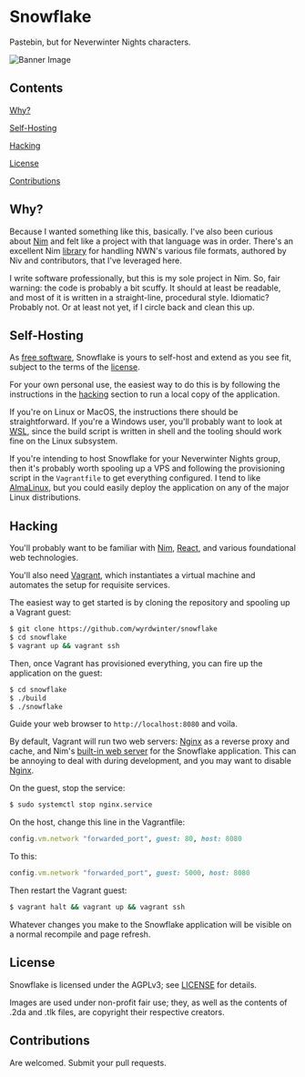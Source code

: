 # Snowflake

Pastebin, but for Neverwinter Nights characters.

![Banner Image](../blob/master/src/static/images/opengraph-logo.jpg)

## Contents

[Why?](#why)

[Self-Hosting](#self-hosting)

[Hacking](#hacking)

[License](#license)

[Contributions](#contributions)

## Why?

Because I wanted something like this, basically. I've also been curious about
[Nim](https://nim-lang.org/) and felt like a project with that language was
in order. There's an excellent Nim [library](https://github.com/niv/neverwinter.nim) for handling NWN's various
file formats, authored by Niv and contributors, that I've leveraged here.

I write software professionally, but this is my sole project in Nim. So, fair
warning: the code is probably a bit scuffy. It should at least be readable,
and most of it is written in a straight-line, procedural style. Idiomatic?
Probably not. Or at least not yet, if I circle back and clean this up.

## Self-Hosting

As [free software](https://en.wikipedia.org/wiki/Free_software), Snowflake is
yours to self-host and extend as you see fit, subject to the terms of the 
[license](https://github.com/wyrdwinter/snowflake/blob/master/LICENSE).

For your own personal use, the easiest way to do this is by following the
instructions in the [hacking](#hacking) section to run a local copy of
the application.

If you're on Linux or MacOS, the instructions there should be straightforward.
If you're a Windows user, you'll probably want to look at [WSL](https://docs.microsoft.com/en-us/windows/wsl/about), since
the build script is written in shell and the tooling should work fine on the
Linux subsystem.

If you're intending to host Snowflake for your Neverwinter Nights group,
then it's probably worth spooling up a VPS and following the provisioning
script in the `Vagrantfile` to get everything configured. I tend to like
[AlmaLinux](https://almalinux.org/), but you could easily deploy the
application on any of the major Linux distributions.

## Hacking

You'll probably want to be familiar with [Nim](https://nim-lang.org/), [React](https://reactjs.org/), and various foundational
web technologies.

You'll also need [Vagrant](https://www.vagrantup.com/), which instantiates a
virtual machine and automates the setup for requisite services.

The easiest way to get started is by cloning the repository and spooling up 
a Vagrant guest:

```sh
$ git clone https://github.com/wyrdwinter/snowflake
$ cd snowflake
$ vagrant up && vagrant ssh
```

Then, once Vagrant has provisioned everything, you can fire up the application
on the guest:

```sh
$ cd snowflake
$ ./build
$ ./snowflake
```

Guide your web browser to `http://localhost:8080` and voila.

By default, Vagrant will run two web servers: [Nginx](https://www.nginx.com/) as a reverse proxy and
cache, and Nim's [built-in web server](https://nim-lang.org/docs/asynchttpserver.html) for the Snowflake application. This can be
annoying to deal with during development, and you may want to disable [Nginx](https://www.nginx.com/).

On the guest, stop the service:

```sh
$ sudo systemctl stop nginx.service
```

On the host, change this line in the Vagrantfile:

```ruby
config.vm.network "forwarded_port", guest: 80, host: 8080
```

To this:

```ruby
config.vm.network "forwarded_port", guest: 5000, host: 8080
```

Then restart the Vagrant guest:

```sh
$ vagrant halt && vagrant up && vagrant ssh
```

Whatever changes you make to the Snowflake application will be visible on a
normal recompile and page refresh.

## License

Snowflake is licensed under the AGPLv3; see [LICENSE](https://github.com/wyrdwinter/snowflake/blob/master/LICENSE) for details.

Images are used under non-profit fair use; they, as well as the contents of
.2da and .tlk files, are copyright their respective creators.

## Contributions

Are welcomed. Submit your pull requests.
